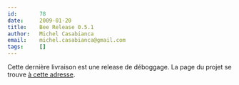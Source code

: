 ```yaml
---
id:       78
date:     2009-01-20
title:    Bee Release 0.5.1
author:   Michel Casabianca
email:    michel.casabianca@gmail.com
tags:     []
---
```


Cette dernière livraison est une release de déboggage. La page du projet se trouve [à cette adresse](http://bee.rubyforge.org/).

